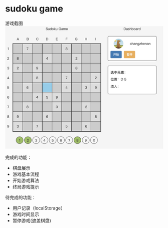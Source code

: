 # sudoku game

游戏截图
<img src="./README.assets/Snipaste_01.png" />

完成的功能：
- 棋盘展示
- 游戏基本流程
- 开始游戏算法
- 终局游戏提示

待完成的功能：
- 用户记录（localStorage）
- 游戏时间显示
- 暂停游戏(遮盖棋盘)